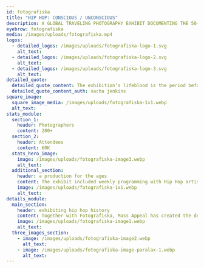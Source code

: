 ```yaml
---
id: fotografiska
title: "HIP HOP: CONSCIOUS / UNCONSCIOUS"
description: A GLOBAL TRAVELING PHOTOGRAPHY EXHIBIT DOCUMENTING THE 50-YEAR EVOLUTION OF HIP HOP IN PARTNERSHIP WITH INTERNATIONALLY RENOWNED PHOTOGRAPHY MUSEUM, FOTOGRAFISKA.
eyebrow: fotografiska
media: /images/uploads/fotografiska.mp4
logos:
  - detailed_logos: /images/uploads/fotografiska-logo-1.svg
    alt_text: 
  - detailed_logos: /images/uploads/fotografiska-logo-2.svg
    alt_text: 
  - detailed_logos: /images/uploads/fotografiska-logo-3.svg
    alt_text: 
detailed_quote:
  detailed_quote_content: The exhibition’s lifeblood is the period before hip-hop knew what it was
  detailed_quote_content_auth: sacha jenkins
square_image:
  square_image_media: /images/uploads/fotografiska-1x1.webp
  alt_text: 
stats_module:
  section_1:
    header: Photographers
    content: 200+
  section_2:
    header: Attendees
    content: 60K
  stats_hero_image:
    image: /images/uploads/fotografiska-image3.webp
    alt_text: 
  additional_section:
    header: a production for the ages
    content: The exhibit included weekly programming with Hip Hop artists and influential voices who hosted workshops, private photo shoots, panels, performances and intimate chats. Launching in NYC in Jan 2023, the exhibition is currently open in Stockholm and will travel globally.
    image: /images/uploads/fotografiska-1x1.webp
    alt_text: 
details_module:
  main_section:
    header: exhibiting hip hop history
    content: Together with Fotografiska, Mass Appeal has created the definitive destination to celebrate HIP HOP’s global impact on visual expression - An immersive experience bringing together a community of artists that have documented this cultural phenomenon. The show premiered in New York, and just completed a successful run in Stockholm, and will continue to tour the world.
    image: /images/uploads/fotografiska-image1.webp
    alt_text: 
  three_images_section:
    - image: /images/uploads/fotografiska-image2.webp
      alt_text: 
    - image: /images/uploads/fotografiska-image-paralax-1.webp
      alt_text: 
---
```

